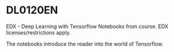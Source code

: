 # DL0120EN
EDX - Deep Learning with Tensorflow
Notebooks from course. EDX licenses/restrictions apply.

The notebooks introduce the reader into the world of Tensorflow.
